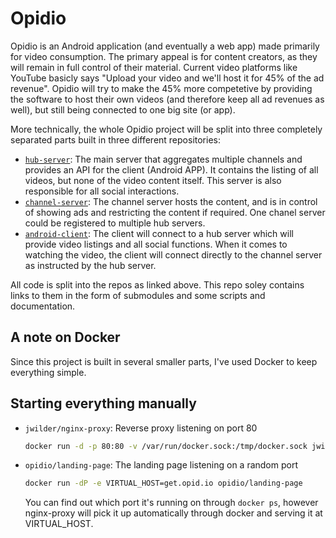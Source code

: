 # Opidio


Opidio is an Android application (and eventually a web app) made primarily for video consumption. The primary appeal is for content creators, as they will remain in full control of their material. Current video platforms like YouTube basicly says "Upload your video and we'll host it for 45% of the ad revenue". Opidio will try to make the 45% more competetive by providing the software to host their own videos (and therefore keep all ad revenues as well), but still being connected to one big site (or app).

More technically, the whole Opidio project will be split into three completely separated parts built in three different repositories:

- [`hub-server`](https://github.com/opidio/hub-server): The main server that aggregates multiple channels and provides an API for the client (Android APP). It contains the listing of all videos, but none of the video content itself. This server is also responsible for all social interactions.
- [`channel-server`](https://github.com/opidio/channel-server): The channel server hosts the content, and is in control of showing ads and restricting the content if required. One chanel server could be registered to multiple hub servers.
- [`android-client`](https://github.com/opidio/android-client): The client will connect to a hub server which will provide video listings and all social functions. When it comes to watching the video, the client will connect directly to the channel server as instructed by the hub server.

All code is split into the repos as linked above. This repo soley contains links to them in the form of submodules and some scripts and documentation.

## A note on Docker
Since this project is built in several smaller parts, I've used Docker to keep everything simple. 

## Starting everything manually

- `jwilder/nginx-proxy`: Reverse proxy listening on port 80
    ```bash
    docker run -d -p 80:80 -v /var/run/docker.sock:/tmp/docker.sock jwilder/nginx-proxy
    ```

- `opidio/landing-page`: The landing page listening on a random port
   ```bash
   docker run -dP -e VIRTUAL_HOST=get.opid.io opidio/landing-page
   ```
   You can find out which port it's running on through `docker ps`, however nginx-proxy
   will pick it up automatically through docker and serving it at VIRTUAL_HOST.
